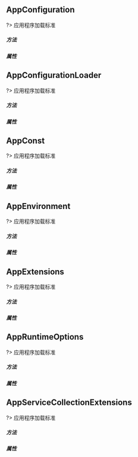 ## AppConfiguration
?> 应用程序加载标准

##### 方法

##### 属性

## AppConfigurationLoader
?> 应用程序加载标准

##### 方法

##### 属性

## AppConst
?> 应用程序加载标准

##### 方法

##### 属性

## AppEnvironment
?> 应用程序加载标准
##### 方法

##### 属性

## AppExtensions
?> 应用程序加载标准
##### 方法

##### 属性

## AppRuntimeOptions
?> 应用程序加载标准
##### 方法

##### 属性

## AppServiceCollectionExtensions
?> 应用程序加载标准
##### 方法

##### 属性
